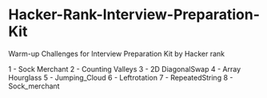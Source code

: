 # Hacker-Rank-Interview-Preparation-Kit
Warm-up Challenges for  Interview Preparation Kit by Hacker rank

1 - Sock Merchant
2 - Counting Valleys
3 - 2D DiagonalSwap
4 - Array Hourglass
5 - Jumping_Cloud
6 - Leftrotation
7 - RepeatedString
8 - Sock_merchant
